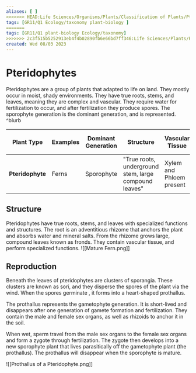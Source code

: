 ```yaml
---
aliases: [ ]
<<<<<<< HEAD:Life Sciences/Organisms/Plants/Classification of Plants/Pteridophytes.md
tags: [GR11/Q1 Ecology/taxonomy plant-biology ]
=======
tags: [GR11/Q1 plant-biology Ecology/taxonomy]
>>>>>>> 2c3f515b5252913eb4f4b02890fb6e66bd7ff346:Life Sciences/Plants/Pteridophytes.md
created: Wed 08/03 2023
---
```

# Pteridophytes
Pteridophytes are a group of plants that adapted to life on land. They mostly occur in moist, shady environments. They have true roots, stems, and leaves, meaning they are complex and vascular. They require water for fertilization to occur, and after fertilization they produce spores. The sporophyte generation is the dominant generation, and is represented. ^blurb

| **Plant Type**   | **Examples** | **Dominant Generation** | **Structure**                                         | **Vascular Tissue**      | **Spores or Seeds** | **Fruit** | **Dependency on water for reproduction** |
| ---------------- | ------------ | ----------------------- | ----------------------------------------------------- | ------------------------ | ------------------- | --------- | ---------------------------------------- |
| **Pteridophyte** | Ferns        | Sporophyte              | "True roots, underground stem, large compound leaves" | Xylem and Phloem present | Spores              | None      | Water needed for Fertilization           |

## Structure
Pteridophytes have true roots, stems, and leaves with specialized functions and structures. The root is an adventitious rhizome that anchors the plant and absorbs water and mineral salts. From the rhizome grows large, compound leaves known as fronds. They contain vascular tissue, and perform specialized functions. 
![[Mature Fern.png]]
## Reproduction
Beneath the leaves of pteridophytes are clusters of sporangia. These clusters are known as sori, and they disperse the spores of the plant via the wind. When the spores germinate , it forms into a heart-shaped prothallus. 

The prothallus represents the gametophyte generation. It is short-lived and disappears after one generation of gamete formation and fertilization. They contain the male and female sex organs, as well as rhizoids to anchor it in the soil. 

When wet, sperm travel from the male sex organs to the female sex organs and form a zygote through fertilization. The zygote then develops into a new sporophyte plant that lives parasitically off the gametophyte plant (the prothallus). The prothallus will disappear when the sporophyte is mature. 

![[Prothallus of a Pteridophyte.png]]